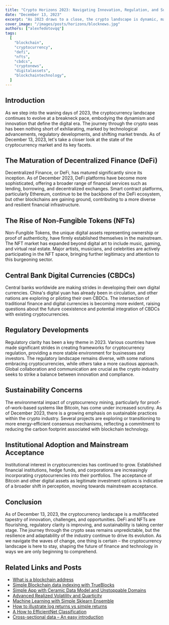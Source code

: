 ```yaml
---
title: "Crypto Horizons 2023: Navigating Innovation, Regulation, and Sustainability"
date: "December 13, 2023"
excerpt: "As 2023 draws to a close, the crypto landscape is dynamic, marked by innovation, tech advancements, and regulatory shifts. This article explores the state of the crypto market as of December 13, 2023."
cover_image: "/images/posts/horizons/blocknews.jpg"
authors: ["alexfedotovqq"]
tags:
  [
    "blockchain",
    "cryptocurrency",
    "defi",
    "nfts",
    "cbdcs",
    "cryptonews",
    "digitalassets",
    "blockchaintechnology",
  ]
---
```


## Introduction

As we step into the waning days of 2023, the cryptocurrency landscape continues to evolve at a breakneck pace, embodying the dynamism and innovation that define the digital era. The journey through the crypto seas has been nothing short of exhilarating, marked by technological advancements, regulatory developments, and shifting market trends. As of December 13, 2023, let's take a closer look at the state of the cryptocurrency market and its key facets.

## The Maturation of Decentralized Finance (DeFi)

Decentralized Finance, or DeFi, has matured significantly since its inception. As of December 2023, DeFi platforms have become more sophisticated, offering a broader range of financial services such as lending, borrowing, and decentralized exchanges. Smart contract platforms, particularly Ethereum, continue to be the backbone of the DeFi ecosystem, but other blockchains are gaining ground, contributing to a more diverse and resilient financial infrastructure.

## The Rise of Non-Fungible Tokens (NFTs)

Non-Fungible Tokens, the unique digital assets representing ownership or proof of authenticity, have firmly established themselves in the mainstream. The NFT market has expanded beyond digital art to include music, gaming, and virtual real estate. Major artists, musicians, and celebrities are actively participating in the NFT space, bringing further legitimacy and attention to this burgeoning sector.

## Central Bank Digital Currencies (CBDCs)

Central banks worldwide are making strides in developing their own digital currencies. China's digital yuan has already been in circulation, and other nations are exploring or piloting their own CBDCs. The intersection of traditional finance and digital currencies is becoming more evident, raising questions about the future coexistence and potential integration of CBDCs with existing cryptocurrencies.

## Regulatory Developments

Regulatory clarity has been a key theme in 2023. Various countries have made significant strides in creating frameworks for cryptocurrency regulation, providing a more stable environment for businesses and investors. The regulatory landscape remains diverse, with some nations embracing cryptocurrencies, while others take a more cautious approach. Global collaboration and communication are crucial as the crypto industry seeks to strike a balance between innovation and compliance.

## Sustainability Concerns

The environmental impact of cryptocurrency mining, particularly for proof-of-work-based systems like Bitcoin, has come under increased scrutiny. As of December 2023, there is a growing emphasis on sustainable practices within the crypto industry. Several projects are exploring or transitioning to more energy-efficient consensus mechanisms, reflecting a commitment to reducing the carbon footprint associated with blockchain technology.

## Institutional Adoption and Mainstream Acceptance

Institutional interest in cryptocurrencies has continued to grow. Established financial institutions, hedge funds, and corporations are increasingly incorporating cryptocurrencies into their portfolios. The acceptance of Bitcoin and other digital assets as legitimate investment options is indicative of a broader shift in perception, moving towards mainstream acceptance.

## Conclusion

As of December 13, 2023, the cryptocurrency landscape is a multifaceted tapestry of innovation, challenges, and opportunities. DeFi and NFTs are flourishing, regulatory clarity is improving, and sustainability is taking center stage. The journey through the crypto seas remains unpredictable, but the resilience and adaptability of the industry continue to drive its evolution. As we navigate the waves of change, one thing is certain – the cryptocurrency landscape is here to stay, shaping the future of finance and technology in ways we are only beginning to comprehend.

## Related Links and Posts

- [What is a blockchain address](https://dspyt.com/what-is-blockchain-address)
- [Simple Blockchain data indexing with TrueBlocks](https://dspyt.com/blockchain-data-indexer-with-trueblocks)
- [Simple App with Ceramic Data Model and Unstoppable Domains](https://dspyt.com/simple-app-with-ceramic-data-model-and-unstoppable-domains)
- [Advanced Realized Volatility and Quarticity](https://dspyt.com/advanced-realized-volatility-and-quarticity)
- [Machine Learning with Simple Sklearn Ensemble](https://dspyt.com/machine-learning-simple-sklearn-ensemble)
- [How to illustrate log returns vs simple returns](https://dspyt.com/simple-returns-log-return-and-volatility-simple-introduction)
- [A How to EfficientNet Classification](https://dspyt.com/efficientnet-classification)
- [Cross-sectional data – An easy introduction](https://dspyt.com/cross-sectional-data-an-easy-introduction)
